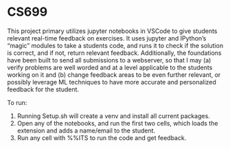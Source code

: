 # CS699

This project primary utilizes jupyter notebooks in VSCode to give students relevant real-time feedback on exercises. It uses jupyter and IPython’s “magic” modules to take a students code, and runs it to check if the solution is correct, and if not, return relevant feedback. Additionally, the foundations have been built to send all submissions to a webserver, so that I may (a) verify problems are well worded and at a level applicable to the students working on it and (b) change feedback areas to be even further relevant, or possibly leverage ML techniques to have more accurate and personalized feedback for the student. 


To run:
1. Running Setup.sh will create a venv and install all current packages. 
2. Open any of the notebooks, and run the first two cells, which loads the extension and adds a name/email to the student. 
3. Run any cell with %%ITS to run the code and get feedback.

